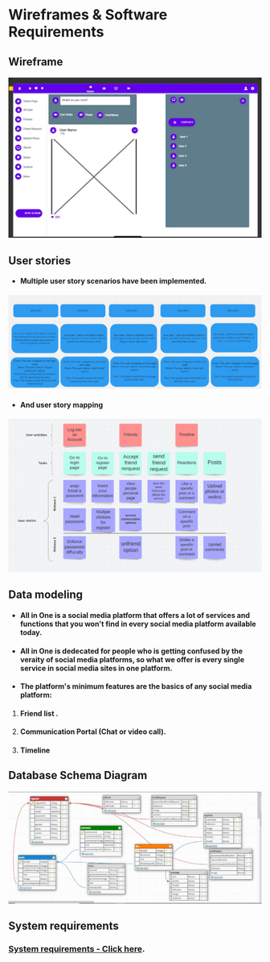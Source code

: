 # Wireframes & Software Requirements

## Wireframe 

#### ![s](../resources/wireframe.jpeg)

## User stories 

* #### Multiple user story scenarios have been implemented. 

#### ![s](../resources/user-story.PNG)

* #### And user story mapping 

#### ![s](../resources/user-story-map.PNG)






## Data modeling 

 * #### All in One is a social media platform that offers a lot of services and functions that you won't find in every social media platform available today.

* #### All in One is dedecated for people who is getting confused by the veraity of social media platforms, so what we offer is every single service in social media sites in one platform. 

* #### The platform's minimum features are the basics of any social media platform: 

1. #### Friend list .
2. #### Communication Portal (Chat or video call).
3. #### Timeline 

## Database Schema Diagram


#### ![s](../resources/schema.jpeg)

## System requirements

### [System requirements - Click here](requirements.md).